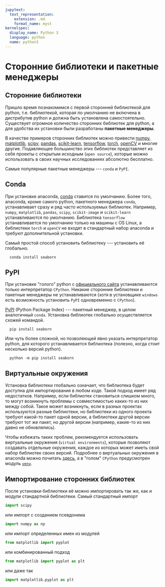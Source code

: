 ```yaml
---
jupytext:
  text_representation:
    extension: .md
    format_name: myst
kernelspec:
  display_name: Python 3
  language: python
  name: python3
---
```


# Сторонние библиотеки и пакетные менеджеры

## Сторонние библиотеки 

Пришло время познакомимся с первой сторонней библиотекой для python, т.е. библиотекой, которая по умолчанию не включена в дистрибутив python и должна быть установлена самостоятельно. Существует огромное количество сторонних библиотек для python, а для удобства их установки были разработаны **пакетные менеджеры**. 

В качестве примеров сторонних библиотек можно привести [numpy](https://numpy.org/), [matplotlib](https://matplotlib.org/), [scipy](https://scipy.org/), [pandas](https://pandas.pydata.org/), [scikit-learn](https://scikit-learn.org/stable/), [tensorflow](https://www.tensorflow.org/), [torch](https://pytorch.org/docs/stable/torch.html), [openCV](https://docs.opencv.org/master/d6/d00/tutorial_py_root.html) и многие другие. Подавляющее большинство этих библиотек представляет из себя проекты с открытым исходным (`open source`), которые можно использовать в своих научных исследованиях абсолютно бесплатно. 

Самые популярные пакетные менеджеры --- `conda` и `PyPI`.

## Conda

При установке anaconda, [conda](https://docs.conda.io/en/latest/) ставится по умолчанию. Более того, anaconda, кроме самого python, пакетного менеджера `conda`, устанавливает сразу и ряд часто используемых библиотек. Например, `numpy`,  `matplotlib`, `pandas`, `scipy`, `scikit-image` и `scikit-learn` устанавливаются по умолчанию. Библиотека `tensorflow` устанавливается по умолчанию только на машины с OS Linux, а библиотеки `torch` и `openCV` не входят в стандартный набор anaconda и требуют дополнительной установки.

Самый простой способ установить библиотеку --- установить её глобально.
```console
  conda install seaborn
```

## PyPI

При установке "голого" python с [официального сайта](https://www.python.org/) устанавливаются только интерпретатор `CPython`. Никакие сторонние библиотеки и пакетные менеджеры не устанавливаются (хотя в установщике `windows` есть возможность установить `PyPI` одновременно с `CPython`).  

[PyPI](https://pypi.org/) (Python Package Index) --- пакетный менеджер, в целом аналогичный `conda`. Установка библиотек глобально осуществляется схожей командой.

```console
  pip install seaborn
```

Или чуть более сложной, но позволяющей явно указать интерпретатор python, для которого устанавливается библиотека (полезно, когда стоит несколько версий python).

```console
  python -m pip install seaborn
```


## Виртуальные окружения

Установка библиотеки глобально означает, что библиотека будет доступна для импортирования в любом коде. Такой подход имеет ряд недостатков. Например, если библиотек становиться слишком много, то могут возникнуть проблемы с совместимостью каких-то из них между собой. Такое может возникнуть, если в разных проектах используются разные библиотеки, но библиотеки из одного проекта требуют какой-то пакет одной версии, а библиотеки другой версии требуют тот же пакет, но другой версии (например, какие-то из них давно не обновлялись).

Чтобы избежать таких проблем, рекомендуется использовать виртуальные окружения (`virtual environments`), которые позволяют создавать отдельные окружения, каждое из которых может иметь свой набор библиотек своих версий. Подробнее о виртуальных окружения в anaconda можно почитать [здесь](https://conda.io/projects/conda/en/latest/user-guide/tasks/manage-environments.html), а в "голом" `CPython` предусмотрен модуль [`venv`](https://docs.python.org/3/library/venv.html).


## Импортирование сторонних библиотек

После установки библиотеки её можно импортировать так же, как и модули стандартной библиотеки.
Самый стандартный импорт
```python
import scipy
```
или импорт с созданием псевдонима
```python
import numpy as np
```
или импорт определенных имен из модулей
```python
from matplotlib import pyplot
```
или комбинированный подход
```python
from matplotlib import pyplot as plt
```
или даже так
```python
import matplotlib.pyplot as plt
```